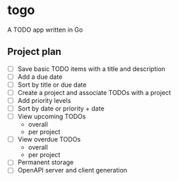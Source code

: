 # togo
A TODO app written in Go

## Project plan

- [ ] Save basic TODO items with a title and description
- [ ] Add a due date
- [ ] Sort by title or due date
- [ ] Create a project and associate TODOs with a project
- [ ] Add priority levels
- [ ] Sort by date or priority + date
- [ ] View upcoming TODOs
    - overall
    - per project
- [ ] View overdue TODOs
    - overall
    - per project
- [ ] Permanent storage
- [ ] OpenAPI server and client generation
